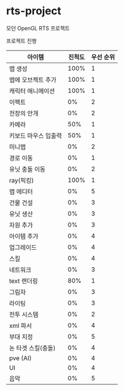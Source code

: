 # rts-project


모던 OpenGL RTS 프로젝트



프로젝트 진행

| 아이템               | 진척도 | 우선 순위 |
| -------------------- | ------ | --------- |
| 맵 생성              | 100%   | 1         |
| 맵에 오브젝트 추가   | 100%   | 1         |
| 캐릭터 애니메이션    | 100%   | 1         |
| 이펙트               | 0%     | 2         |
| 전장의 안개          | 0%     | 2         |
| 카메라               | 50%    | 1         |
| 키보드 마우스 입출력 | 50%    | 1         |
| 미니맵               | 0%     | 2         |
| 경로 이동            | 0%     | 1         |
| 유닛 충돌 이동       | 0%     | 2         |
| ray(픽킹)            | 100%   | 1         |
| 맵 에디터            | 0%     | 5         |
| 건물 건설            | 0%     | 3         |
| 유닛 생산            | 0%     | 3         |
| 자원 추가            | 0%     | 3         |
| 아이템 추가          | 0%     | 4         |
| 업그레이드           | 0%     | 4         |
| 스킬                 | 0%     | 4         |
| 네트워크             | 0%     | 3         |
| text 랜더링          | 80%    | 1         |
| 그림자               | 0%     | 3         |
| 라이팅               | 0%     | 3         |
| 전투 시스템          | 0%     | 2         |
| xml 파서             | 0%     | 4         |
| 부대 지정            | 0%     | 5         |
| 논 타겟 스킬(충돌)   | 0%     | 4         |
| pve (AI)             | 0%     | 4         |
| UI                   | 0%     | 4         |
| 음악                 | 0%     | 5         |



